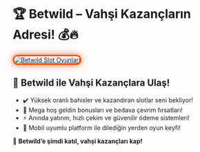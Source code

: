 <h1>🏆 Betwild – Vahşi Kazançların Adresi! 💰🔥</h1>

<a href="https://cutt.ly/BetwildLink" title="Betwild Slot Oyunları">
  <img src="https://i.ibb.co/BtMhhf6/g-venligiris.jpg" alt="Betwild Slot Oyunları" style="max-width: 100%; border: 3px solid #ff4500; border-radius: 15px; box-shadow: 0px 0px 15px rgba(255, 69, 0, 0.8);">
</a>

<h2>🚀 Betwild ile Vahşi Kazançlara Ulaş!</h2>
<ul>
  <li>✔️ Yüksek oranlı bahisler ve kazandıran slotlar seni bekliyor!</li>
  <li>🎁 Mega hoş geldin bonusları ve bedava çevrim fırsatları!</li>
  <li>⚡️ Anında yatırım, hızlı çekim ve güvenilir ödeme sistemleri!</li>
  <li>📱 Mobil uyumlu platform ile dilediğin yerden oyun keyfi!</li>
</ul>

<p>💎 <strong>Betwild’e şimdi katıl, vahşi kazançları kap!</strong></p>

<meta name="description" content="Betwild ile kazanç fırsatlarını değerlendir! Yüksek bahis oranları, özel bonuslar ve hızlı ödemelerle kazanmaya başla!">
